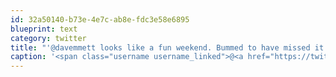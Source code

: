 ```yaml
---
id: 32a50140-b73e-4e7c-ab8e-fdc3e58e6895
blueprint: text
category: twitter
title: "'@davemmett looks like a fun weekend. Bummed to have missed it. Good luck to you guys!"
caption: '<span class="username username_linked">@<a href="https://twitter.com/davemmett" title="Dave Emmett">davemmett</a></span> looks like a fun weekend. Bummed to have missed it. Good luck to you guys!'
---
```

